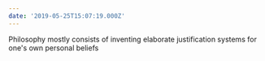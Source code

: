 ```yaml
---
date: '2019-05-25T15:07:19.000Z'
---
```


Philosophy mostly consists of inventing elaborate justification systems for one's own personal beliefs
